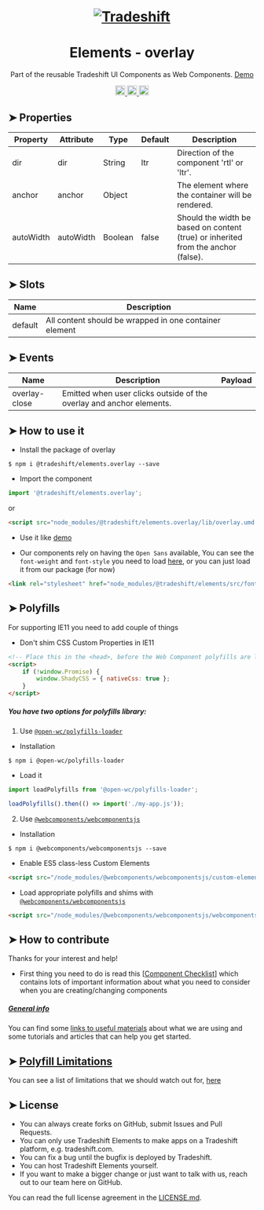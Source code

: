 <h1 align="center">
    <a href="https://tradeshift.com/">
      <img alt="Tradeshift" src="https://tradeshift.com/wp-content/themes/Tradeshift/img/brand/logo-black.png"/>
    </a>
</h1>

<h1 align="center">Elements - overlay</h1>

<p align="center">
  Part of the reusable Tradeshift UI Components as Web Components.
    <a href="https://tradeshift.github.io/elements/?path=/story/ts-overlay--default">
      Demo
    </a>
</p>

<p align="center">
    <a href="https://www.npmjs.com/package/@tradeshift/elements.overlay">
      <img alt="NPM Version" src="https://badgen.net/npm/v/@tradeshift/elements.overlay" height="20"/>
    </a>
    <a href="https://npmcharts.com/compare/@tradeshift/elements.overlay?minimal=true">
		  <img alt="Downloads per month" src="https://badgen.net/npm/dm/@tradeshift/elements.overlay" height="20"/>
		</a>
		<a href="https://www.npmjs.com/browse/depended/@tradeshift/elements.overlay">
		  <img alt="Dependent packages" src="https://badgen.net/npm/dependents/@tradeshift/elements.overlay" height="20"/>
		</a>
</p>

<style>
  table {
        width:100%;
  }
</style>

## ➤ Properties

| Property | Attribute | Type | Default | Description |
| --- | --- | --- | --- | --- |
| dir | dir | String | ltr | Direction of the component 'rtl' or 'ltr'. |
| anchor | anchor | Object |  | The element where the container will be rendered. |
| autoWidth | autoWidth | Boolean | false | Should the width be based on content (true) or inherited from the anchor (false). |

## ➤ Slots

| Name    | Description                                            |
| ------- | ------------------------------------------------------ |
| default | All content should be wrapped in one container element |

## ➤ Events

| Name          | Description                                                          | Payload |
| ------------- | -------------------------------------------------------------------- | ------- |
| overlay-close | Emitted when user clicks outside of the overlay and anchor elements. |         |

## ➤ How to use it

- Install the package of overlay

```shell
$ npm i @tradeshift/elements.overlay --save
```

- Import the component

```js
import '@tradeshift/elements.overlay';
```

or

```html
<script src="node_modules/@tradeshift/elements.overlay/lib/overlay.umd.js"></script>
```

- Use it like [demo]("https://tradeshift.github.io/elements/?path=/story/ts-overlay--default")

- Our components rely on having the `Open Sans` available, You can see the `font-weight` and `font-style` you need to load [here](https://github.com/Tradeshift/elements/blob/master/packages/core/src/fonts.css), or you can just load it from our package (for now)

```html
<link rel="stylesheet" href="node_modules/@tradeshift/elements/src/fonts.css" />
```

## ➤ Polyfills

For supporting IE11 you need to add couple of things

- Don't shim CSS Custom Properties in IE11

```html
<!-- Place this in the <head>, before the Web Component polyfills are loaded -->
<script>
	if (!window.Promise) {
		window.ShadyCSS = { nativeCss: true };
	}
</script>
```

##### You have two options for polyfills library:

1. Use [`@open-wc/polyfills-loader`](https://github.com/open-wc/open-wc/tree/master/packages/polyfills-loader)

- Installation

```shell
$ npm i @open-wc/polyfills-loader
```

- Load it

```js
import loadPolyfills from '@open-wc/polyfills-loader';

loadPolyfills().then(() => import('./my-app.js'));
```

2. Use [`@webcomponents/webcomponentsjs`](https://github.com/webcomponents/polyfills/tree/master/packages/webcomponentsjs)

- Installation

```hell
$ npm i @webcomponents/webcomponentsjs --save
```

- Enable ES5 class-less Custom Elements

```html
<script src="/node_modules/@webcomponents/webcomponentsjs/custom-elements-es5-adapter.js"></script>
```

- Load appropriate polyfills and shims with [`@webcomponents/webcomponentsjs`](https://github.com/webcomponents/webcomponentsjs)

```html
<script src="/node_modules/@webcomponents/webcomponentsjs/webcomponents-loader.js" defer></script>
```

## ➤ How to contribute

Thanks for your interest and help!

- First thing you need to do is read this [[Component Checklist](https://github.com/Tradeshift/elements/wiki/Component-checklist)] which contains lots of important information about what you need to consider when you are creating/changing components

##### [General info](https://github.com/Tradeshift/elements/wiki/Useful-materials-starter)

You can find some [links to useful materials](https://github.com/Tradeshift/elements/wiki/Useful-materials-starter) about what we are using and some tutorials and articles that can help you get started.

## ➤ [Polyfill Limitations](https://github.com/Tradeshift/elements/wiki/Polyfill-Limitations)

You can see a list of limitations that we should watch out for, [here](https://github.com/Tradeshift/elements/wiki/Polyfill-Limitations)

## ➤ License

- You can always create forks on GitHub, submit Issues and Pull Requests.
- You can only use Tradeshift Elements to make apps on a Tradeshift platform, e.g. tradeshift.com.
- You can fix a bug until the bugfix is deployed by Tradeshift.
- You can host Tradeshift Elements yourself.
- If you want to make a bigger change or just want to talk with us, reach out to our team here on GitHub.

You can read the full license agreement in the [LICENSE.md](https://github.com/Tradeshift/elements/blob/master/LICENSE.md).
